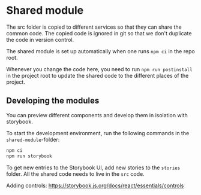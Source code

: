 # Shared module

The src folder is copied to different services so that they can share the common code. The copied code is ignored in git so that we don't duplicate the code in version control.

The shared module is set up automatically when one runs `npm ci` in the repo root.

Whenever you change the code here, you need to run `npm run postinstall` in the project root to update the shared code to the different places of the project.

## Developing the modules

You can preview different components and develop them in isolation with storybook.

To start the development environment, run the following commands in the `shared-module`-folder:

```bash
npm ci
npm run storybook
```

To get new entries to the Storybook UI, add new stories to the `stories` folder. All the shared code needs to live in the `src` code.

Adding controls: https://storybook.js.org/docs/react/essentials/controls
